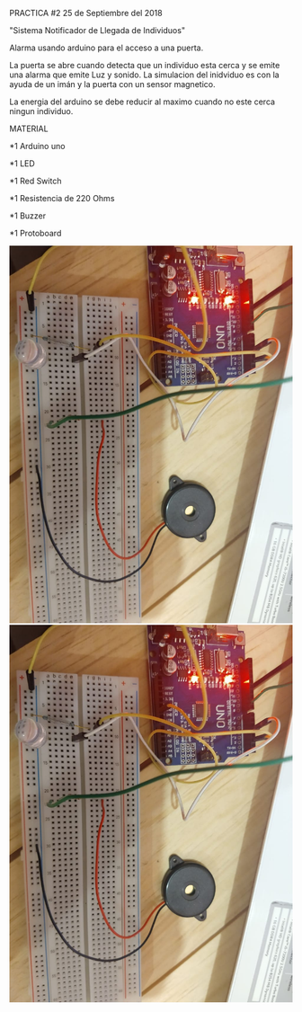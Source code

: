 ﻿PRACTICA #2 25 de Septiembre del 2018


"Sistema Notificador de Llegada de Individuos"



Alarma usando arduino para el acceso a una puerta.


La puerta se abre cuando detecta que un individuo esta cerca y se emite una alarma 
que emite Luz y sonido.
La simulacion del inidviduo es con la ayuda de un imán y la puerta con un sensor magnetico.

La energia del arduino se debe reducir al maximo cuando no este cerca ningun individuo.



MATERIAL

*1 Arduino uno

*1 LED

*1 Red Switch

*1 Resistencia de 220 Ohms

*1 Buzzer

*1 Protoboard


![Imagen](https://github.com/CinthiaNT/SistemaNotificador/blob/master/2.jpg)
![Imagen](https://github.com/CinthiaNT/SistemaNotificador/blob/master/2.jpg)

